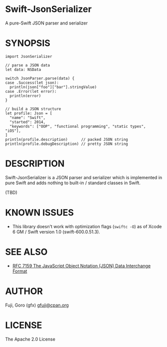 # Swift-JsonSerializer

A pure-Swift JSON parser and serializer

# SYNOPSIS

```
import JsonSerializer

// parse a JSON data
let data: NSData

switch JsonParser.parse(data) {
case .Success(let json):
  println(json["foo"]["bar"].stringValue)
case .Error(let error):
  println(error)
}

// build a JSON structure
let profile: Json = [
  "name": "Swift",
  "started": 2014,
  "keywords": ["OOP", "functional programming", "static types", "iOS"],
]
println(profile.description)      // packed JSON string
println(profile.debugDescription) // pretty JSON string
```

# DESCRIPTION

Swift-JsonSerializer is a JSON parser and serializer which is implemented in pure Swift and adds nothing
to built-in / standard classes in Swift.

(TBD)

# KNOWN ISSUES

* This library doesn't work with optimization flags (`swiftc -O`) as of Xcode 6 GM / Swift version 1.0 (swift-600.0.51.3).

# SEE ALSO

* [RFC 7159  The JavaScript Object Notation (JSON) Data Interchange Format](http://tools.ietf.org/html/rfc7159)

# AUTHOR

Fuji, Goro (gfx) gfuji@cpan.org

# LICENSE

The Apache 2.0 License
